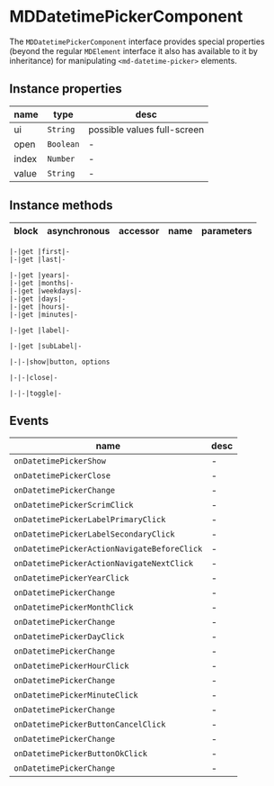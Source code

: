 # MDDatetimePickerComponent
The `MDDatetimePickerComponent` interface provides special properties (beyond the regular `MDElement` interface it also has available to it by inheritance) for manipulating `<md-datetime-picker>` elements.

## Instance properties

name|type|desc
---|---|---
ui|`String`|possible values full-screen
open|`Boolean`|-
index|`Number`|-
value|`String`|-

## Instance methods

block|asynchronous|accessor|name|parameters
---|---|---|---|---

    |-|get |first|-
    |-|get |last|-

    |-|get |years|-
    |-|get |months|-
    |-|get |weekdays|-
    |-|get |days|-
    |-|get |hours|-
    |-|get |minutes|-

    |-|get |label|-

    |-|get |subLabel|-

    |-|-|show|button, options

    |-|-|close|-

    |-|-|toggle|-

## Events

name|desc
---|---
`onDatetimePickerShow`|-
`onDatetimePickerClose`|-
`onDatetimePickerChange`|-
`onDatetimePickerScrimClick`|-
`onDatetimePickerLabelPrimaryClick`|-
`onDatetimePickerLabelSecondaryClick`|-
`onDatetimePickerActionNavigateBeforeClick`|-
`onDatetimePickerActionNavigateNextClick`|-
`onDatetimePickerYearClick`|-
`onDatetimePickerChange`|-
`onDatetimePickerMonthClick`|-
`onDatetimePickerChange`|-
`onDatetimePickerDayClick`|-
`onDatetimePickerChange`|-
`onDatetimePickerHourClick`|-
`onDatetimePickerChange`|-
`onDatetimePickerMinuteClick`|-
`onDatetimePickerChange`|-
`onDatetimePickerButtonCancelClick`|-
`onDatetimePickerChange`|-
`onDatetimePickerButtonOkClick`|-
`onDatetimePickerChange`|-
